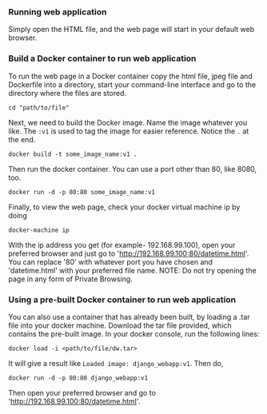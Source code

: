 ### Running web application

Simply open the HTML file, and the web page will start in your default web browser.

### Build a Docker container to run web application

To run the web page in a Docker container copy the html file, jpeg file and Dockerfile into a directory, start your command-line interface and go to the directory where the files are stored.

`cd "path/to/file"`

Next, we need to build the Docker image. Name the image whatever you like. The `:v1` is used to tag the image for easier reference. Notice the `.` at the end. 

`docker build -t some_image_name:v1 . `

Then run the docker container. You can use a port other than 80, like 8080, too. 

`docker run -d -p 80:80 some_image_name:v1`

Finally, to view the web page, check your docker virtual machine ip by doing

`docker-machine ip`

With the ip address you get (for example- 192.168.99.100), open your preferred browser and just go to 'http://192.168.99.100:80/datetime.html'. You can replace '80' with whatever port you have chosen and 'datetime.html' with your preferred file name.
NOTE: Do not try opening the page in any form of Private Browsing. 

### Using a pre-built Docker container to run web application

You can also use a container that has already been built, by loading a .tar file into your docker machine.
Download the tar file provided, which contains the pre-built image. In your docker console, run the following lines:

`docker load -i <path/to/file/dw.tar>`

It will give a result like `Loaded image: django_webapp:v1`. Then do,

`docker run -d -p 80:80 django_webapp:v1` 

Then open your preferred browser and go to 'http://192.168.99.100:80/datetime.html'.
